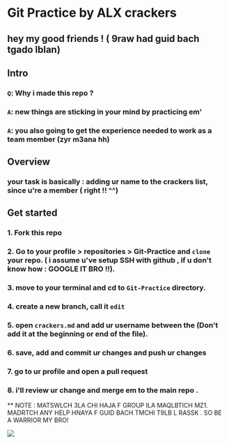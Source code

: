 # Git Practice by ALX crackers

## hey my good friends ! ( 9raw had guid bach tgado lblan)

## Intro

### `Q`: Why i made this repo ?
### `A`: new things are sticking in your mind by practicing em'
### `A`: you also going to get the experience needed to work as a team member (zyr m3ana hh)

## Overview

### your task is basically : adding ur name to the crackers list, since u're a member ( right !! ^^)

## Get started

### 1. Fork this repo

### 2. Go to your profile > repositories > Git-Practice and `clone` your repo. ( i assume u've setup SSH with github , if u don't know how : GOOGLE IT BRO !!).  

### 3. move to your terminal and cd to `Git-Practice` directory. 

### 4. create a new branch, call it `edit` 

### 5. open `crackers.md` and add ur username between the  (Don't add it at the beginning or end of the file).

### 6. save, add and commit ur changes and push ur changes 

### 7. go to ur profile and open a pull request

### 8. i'll review ur change and merge em to the main repo .

** NOTE : MATSWLCH 3LA CHI HAJA F GROUP ILA MAQLBTICH MZ1. MADRTCH ANY HELP HNAYA F GUID BACH TMCHI T9LB L RASSK . SO BE A WARRIOR MY BRO!

![](https://media3.giphy.com/media/3oeSAz6FqXCKuNFX6o/giphy.gif?cid=ecf05e47dx9h3566dt8mnlxtrscloalepxai4b4cxx65znb3&rid=giphy.gif&ct=g)
